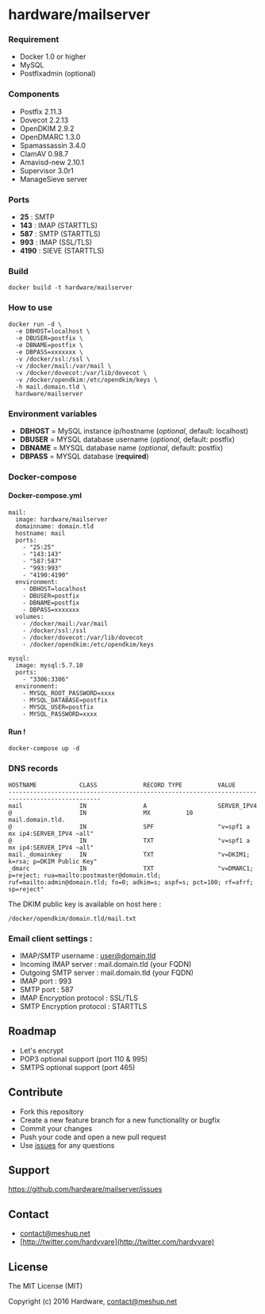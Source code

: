 # hardware/mailserver

### Requirement

- Docker 1.0 or higher
- MySQL
- Postfixadmin (optional)

### Components

- Postfix 2.11.3
- Dovecot 2.2.13
- OpenDKIM 2.9.2
- OpenDMARC 1.3.0
- Spamassassin 3.4.0
- ClamAV 0.98.7
- Amavisd-new 2.10.1
- Supervisor 3.0r1
- ManageSieve server

### Ports

- **25** : SMTP
- **143** : IMAP (STARTTLS)
- **587** : SMTP (STARTTLS)
- **993** : IMAP (SSL/TLS)
- **4190** : SIEVE (STARTTLS)

### Build

```
docker build -t hardware/mailserver
```

### How to use

```
docker run -d \
  -e DBHOST=localhost \
  -e DBUSER=postfix \
  -e DBNAME=postfix \
  -e DBPASS=xxxxxxx \
  -v /docker/ssl:/ssl \
  -v /docker/mail:/var/mail \
  -v /docker/dovecot:/var/lib/dovecot \
  -v /docker/opendkim:/etc/opendkim/keys \
  -h mail.domain.tld \
  hardware/mailserver
```

### Environment variables

- **DBHOST** = MySQL instance ip/hostname (*optional*, default: localhost)
- **DBUSER** = MYSQL database username (*optional*, default: postfix)
- **DBNAME** = MYSQL database name (*optional*, default: postfix)
- **DBPASS** = MYSQL database (**required**)

### Docker-compose

#### Docker-compose.yml

```
mail:
  image: hardware/mailserver
  domainname: domain.tld
  hostname: mail
  ports:
    - "25:25"
    - "143:143"
    - "587:587"
    - "993:993"
    - "4190:4190"
  environment:
    - DBHOST=localhost
    - DBUSER=postfix
    - DBNAME=postfix
    - DBPASS=xxxxxxx
  volumes:
    - /docker/mail:/var/mail
    - /docker/ssl:/ssl
    - /docker/dovecot:/var/lib/dovecot
    - /docker/opendkim:/etc/opendkim/keys

mysql:
  image: mysql:5.7.10
  ports:
    - "3306:3306"
  environment:
    - MYSQL_ROOT_PASSWORD=xxxx
    - MYSQL_DATABASE=postfix
    - MYSQL_USER=postfix
    - MYSQL_PASSWORD=xxxx
```

#### Run !

```
docker-compose up -d
```

### DNS records

```
HOSTNAME            CLASS             RECORD TYPE          VALUE
------------------------------------------------------------------------------------------------
mail                IN                A                    SERVER_IPV4
@                   IN                MX          10       mail.domain.tld.
@                   IN                SPF                  "v=spf1 a mx ip4:SERVER_IPV4 ~all"
@                   IN                TXT                  "v=spf1 a mx ip4:SERVER_IPV4 ~all"
mail._domainkey     IN                TXT                  "v=DKIM1; k=rsa; p=DKIM Public Key"
_dmarc              IN                TXT                  "v=DMARC1; p=reject; rua=mailto:postmaster@domain.tld; ruf=mailto:admin@domain.tld; fo=0; adkim=s; aspf=s; pct=100; rf=afrf; sp=reject"
```

The DKIM public key is available on host here :

`/docker/opendkim/domain.tld/mail.txt`

### Email client settings :

- IMAP/SMTP username : user@domain.tld
- Incoming IMAP server : mail.domain.tld (your FQDN)
- Outgoing SMTP server : mail.domain.tld (your FQDN)
- IMAP port : 993
- SMTP port : 587
- IMAP Encryption protocol : SSL/TLS
- SMTP Encryption protocol : STARTTLS

## Roadmap

- Let's encrypt
- POP3 optional support (port 110 & 995)
- SMTPS optional support (port 465)

## Contribute

- Fork this repository
- Create a new feature branch for a new functionality or bugfix
- Commit your changes
- Push your code and open a new pull request
- Use [issues](https://github.com/hardware/mailserver/issues) for any questions

## Support

https://github.com/hardware/mailserver/issues

## Contact

- [contact@meshup.net](mailto:contact@meshup.net)
- [http://twitter.com/hardvvare](http://twitter.com/hardvvare)

## License

The MIT License (MIT)

Copyright (c) 2016 Hardware, <contact@meshup.net>